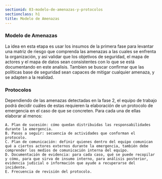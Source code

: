 ```yaml
---
sectionid: 03-modelo-de-amenazas-y-protocolos
sectionclass: h1
title: Modelo de Amenazas
---
```

### Modelo de Amenazas
La idea en esta etapa es usar los insumos de la primera fase para levantar una matriz de riesgo que comprenda las amenazas a las cuales se enfrenta la organización, y así validar que los objetivos de seguridad, el mapa de actores y el  mapa de datos sean consistentes con lo que se está documentando en este analisis. Tambien se buscar confirmar que las políticas base de seguridad sean capaces de mitigar cualquier amenaza, y se adapten a la realidad.

### Protocolos
Dependiendo de las amenazas detectadas en la fase 2, el equipo de trabajo podrá decidir cuáles de estas requieren la elaboración de un protocolo de emergencia en el caso de que se concreten. Para cada una de ellas elaborar al menos:

	A. Plan de sucesión: cómo quedan distribuidas las responsabilidades durante la emergencia.
	B. Pasos a seguir: secuencia de actividades que conforman el protocolo.
	C. Plan de comunicación: definir quienes dentro del equipo comunican qué a ciertos actores externos durante la emergencia, también debe comprender los medios de comunicación interna del equipo.
	D. Documentación de evidencia: para cada caso, qué se puede recopilar y cómo, para que sirva de insumo interno, para análisis posterior, evidencia judicial o información que ayude a recuperarse del incidente.
	E. Frecuencia de revisión del protocolo.
